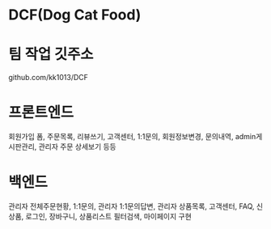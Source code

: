 # DCF(Dog Cat Food)

# 팀 작업 깃주소
github.com/kk1013/DCF

# 프론트엔드
회원가입 폼, 주문목록, 리뷰쓰기, 고객센터, 1:1문의, 회원정보변경, 문의내역, admin게시판관리, 관리자 주문 상세보기 등등

# 백엔드
관리자 전체주문현황, 1:1문의, 관리자 1:1문의답변, 관리자 상품목록, 고객센터, FAQ, 신상품, 로그인, 장바구니, 상품리스트 필터검색, 마이페이지 구현